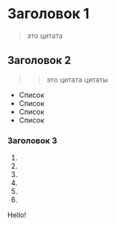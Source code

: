 # Заголовок 1
> это цитата
## Заголовок 2
>> это цитата цитаты
* Список
* Список
* Список
* Список

### Заголовок 3
1.
2.
3.
4.
5.
6.

Hello!
